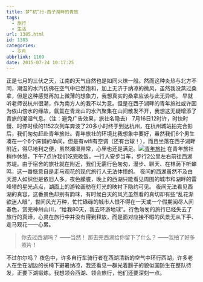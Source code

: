 ```yaml
---
title: 梦“杭”行-西子湖畔的青旅
tags:
  - 旅行
  - 生活
url: 1385.html
id: 1385
categories:
  - 岁月
abbrlink: 1169
date: 2015-07-24 10:17:25
---
```


正是七月的三伏之天，江南的天气自然也是如同火燎一般。然而这种炎热与北方不同，潮湿的水汽仿佛在空气中已然饱和，加上无济于纳凉的微风，虽然我没蒸过桑拿，但是这种感觉再加上微薄的想象力，我想真实的桑拿应该与此无异吧。 早就听老师说杭州很潮，作为南方人的我不以为意。但是在西子湖畔的青年旅社或许因为依山傍水的缘故，氤氲在青龙山的水汽聚集在山间散发不开，我想这无疑增添了青旅的潮湿气息。（注：避免广告效果，旅社名隐去） 7月16日12时许，时快时慢、时停时续的1152次列车奔波了20多小时终于到达杭州，在杭州城站拍完合影后，我们匆匆赶赴青年旅社。青年旅社的环境比我想象中要好，虽然我们6个男生凑在一个6个床铺的单间，但是有wifi有空调（还有台球！），而且坐落在西子湖畔附近，得尽地利之便，虽然潮湿异常，心里也还是满足。[![青年旅社](http://baiyuan.wang/wp-content/uploads/2015/07/baiyuan.wang_2015-07-24_10-22-52.jpg)](http://baiyuan.wang/wp-content/uploads/2015/07/baiyuan.wang_2015-07-24_10-22-52.jpg) 在青年旅社稍作休憩，下午7点许我们吃完晚饭，一行人安步当车，步行2公里左右前往西湖苏堤。由于宿舍的旅社就在附近，我们无需行色匆匆，漫步、聊天、在林荫下听蝉鸣，这一番惬意自是走马观花的现代旅行人无法体悟的。 夜间的西湖虽然不及白天游人如织但是依旧人多。夜色朦胧，晚上的西湖只能看见周围的城市和湖畔的雷峰塔的星光点点，湖面上的游轮画舫在灯光的映衬下隐约可见。 夜间无法看见西湖的真容，这番景色却别有韵味，有时候白天的风光虽然看的真切却有些“乱花渐欲迷人眼”，世间风光万种，忙忙碌碌的城市人恨不得在一天或一个假期阅尽人间春色，赏完神州山川，“给我80天，我去环游地球”。行色匆匆的旅行已经失去了旅行的真谛，心灵在旅行中并没有得到释放，而是面对应接不暇的风景无从下手、走马观花——心累。

> 你去过西湖吗？ ——当然！ 那去完西湖给你留下了什么？ ——我拍了好多照片！

不过尔尔吗？ 夜色中，许多自行车骑行者在西湖清新的空气中环行西湖，许多老人在坐在湖边的长椅下避暑纳凉，我还看见一群光着膀子的貌似国防生在整队待发，正要下湖锻炼。我想领会西湖、领会旅行，他们还要深刻一点。